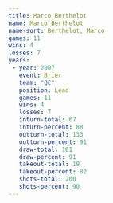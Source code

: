 ```yaml
---
title: Marco Berthelot
name: Marco Berthelot
name-sort: Berthelot, Marco
games: 11
wins: 4
losses: 7
years:
 - year: 2007
   event: Brier
   team: "QC"
   position: Lead
   games: 11
   wins: 4
   losses: 7
   inturn-total: 67
   inturn-percent: 88
   outturn-total: 133
   outturn-percent: 91
   draw-total: 181
   draw-percent: 91
   takeout-total: 19
   takeout-percent: 82
   shots-total: 200
   shots-percent: 90
---
```

